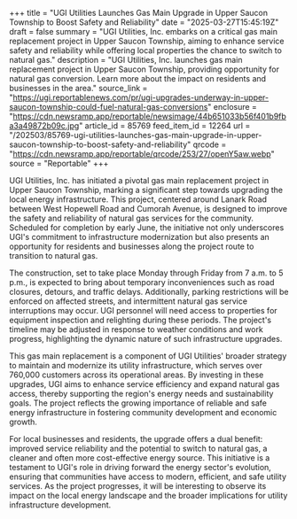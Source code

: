 +++
title = "UGI Utilities Launches Gas Main Upgrade in Upper Saucon Township to Boost Safety and Reliability"
date = "2025-03-27T15:45:19Z"
draft = false
summary = "UGI Utilities, Inc. embarks on a critical gas main replacement project in Upper Saucon Township, aiming to enhance service safety and reliability while offering local properties the chance to switch to natural gas."
description = "UGI Utilities, Inc. launches gas main replacement project in Upper Saucon Township, providing opportunity for natural gas conversion. Learn more about the impact on residents and businesses in the area."
source_link = "https://ugi.reportablenews.com/pr/ugi-upgrades-underway-in-upper-saucon-township-could-fuel-natural-gas-conversions"
enclosure = "https://cdn.newsramp.app/reportable/newsimage/44b651033b56f401b9fba3a49872b09c.jpg"
article_id = 85769
feed_item_id = 12264
url = "/202503/85769-ugi-utilities-launches-gas-main-upgrade-in-upper-saucon-township-to-boost-safety-and-reliability"
qrcode = "https://cdn.newsramp.app/reportable/qrcode/253/27/openY5aw.webp"
source = "Reportable"
+++

<p>UGI Utilities, Inc. has initiated a pivotal gas main replacement project in Upper Saucon Township, marking a significant step towards upgrading the local energy infrastructure. This project, centered around Lanark Road between West Hopewell Road and Cumorah Avenue, is designed to improve the safety and reliability of natural gas services for the community. Scheduled for completion by early June, the initiative not only underscores UGI's commitment to infrastructure modernization but also presents an opportunity for residents and businesses along the project route to transition to natural gas.</p><p>The construction, set to take place Monday through Friday from 7 a.m. to 5 p.m., is expected to bring about temporary inconveniences such as road closures, detours, and traffic delays. Additionally, parking restrictions will be enforced on affected streets, and intermittent natural gas service interruptions may occur. UGI personnel will need access to properties for equipment inspection and relighting during these periods. The project's timeline may be adjusted in response to weather conditions and work progress, highlighting the dynamic nature of such infrastructure upgrades.</p><p>This gas main replacement is a component of UGI Utilities' broader strategy to maintain and modernize its utility infrastructure, which serves over 760,000 customers across its operational areas. By investing in these upgrades, UGI aims to enhance service efficiency and expand natural gas access, thereby supporting the region's energy needs and sustainability goals. The project reflects the growing importance of reliable and safe energy infrastructure in fostering community development and economic growth.</p><p>For local businesses and residents, the upgrade offers a dual benefit: improved service reliability and the potential to switch to natural gas, a cleaner and often more cost-effective energy source. This initiative is a testament to UGI's role in driving forward the energy sector's evolution, ensuring that communities have access to modern, efficient, and safe utility services. As the project progresses, it will be interesting to observe its impact on the local energy landscape and the broader implications for utility infrastructure development.</p>